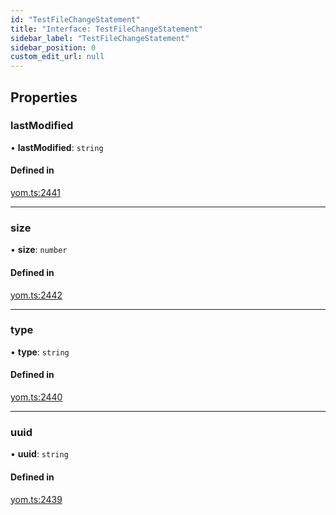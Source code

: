 ```yaml
---
id: "TestFileChangeStatement"
title: "Interface: TestFileChangeStatement"
sidebar_label: "TestFileChangeStatement"
sidebar_position: 0
custom_edit_url: null
---
```


## Properties

### lastModified

• **lastModified**: `string`

#### Defined in

[yom.ts:2441](https://github.com/yolmio/boost/blob/964b449/src/yom.ts#L2441)

___

### size

• **size**: `number`

#### Defined in

[yom.ts:2442](https://github.com/yolmio/boost/blob/964b449/src/yom.ts#L2442)

___

### type

• **type**: `string`

#### Defined in

[yom.ts:2440](https://github.com/yolmio/boost/blob/964b449/src/yom.ts#L2440)

___

### uuid

• **uuid**: `string`

#### Defined in

[yom.ts:2439](https://github.com/yolmio/boost/blob/964b449/src/yom.ts#L2439)
